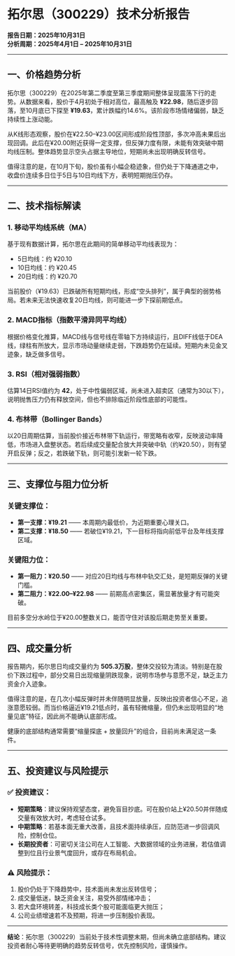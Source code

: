 # 拓尔思（300229）技术分析报告  
**报告日期：2025年10月31日**  
**分析周期：2025年4月1日 – 2025年10月31日**

---

## 一、价格趋势分析

拓尔思（300229）在2025年第二季度至第三季度期间整体呈现震荡下行的走势。从数据来看，股价于4月初处于相对高位，最高触及 **¥22.98**，随后逐步回落，至10月底已下探至 **¥19.63**，累计跌幅约14.6%。该阶段市场情绪偏弱，缺乏持续性上涨动能。

从K线形态观察，股价在¥22.50–¥23.00区间形成阶段性顶部，多次冲高未果后出现回调。此后在¥20.00附近获得一定支撑，但反弹力度有限，未能有效突破中期均线压制。整体趋势显示空头占据主导地位，短期尚未出现明确反转信号。

值得注意的是，在10月下旬，股价虽有小幅企稳迹象，但仍处于下降通道之中，收盘价连续多日位于5日与10日均线下方，表明短期抛压仍存。

---

## 二、技术指标解读

### 1. 移动平均线系统（MA）
基于现有数据计算，拓尔思在此期间的简单移动平均线表现为：
- 5日均线：约 ¥20.10
- 10日均线：约 ¥20.45
- 20日均线：约 ¥20.70

当前股价（¥19.63）已跌破所有短期均线，形成“空头排列”，属于典型的弱势格局。若未来无法快速收复20日均线，则可能进一步下探前期低点。

### 2. MACD指标（指数平滑异同平均线）
根据价格变化推算，MACD线与信号线在零轴下方持续运行，且DIFF线低于DEA线，绿柱有所放大，显示市场动量继续走弱，下跌趋势仍在延续。短期内未见金叉迹象，缺乏做多信号。

### 3. RSI（相对强弱指数）
估算14日RSI值约为 **42**，处于中性偏弱区域，尚未进入超卖区（通常为30以下），说明抛售压力仍有释放空间，但也不排除临近阶段性底部的可能性。

### 4. 布林带（Bollinger Bands）
以20日周期估算，当前股价接近布林带下轨运行，带宽略有收窄，反映波动率降低，市场进入盘整状态。若后续成交量配合放大并突破中轨（约¥20.50），则有望开启反弹；反之，若跌破下轨，则可能引发新一轮下跌。

---

## 三、支撑位与阻力位分析

### 关键支撑位：
- **第一支撑：¥19.21** —— 本周期内最低价，为近期重要心理关口。
- **第二支撑：¥18.50** —— 若破位¥19.21，下一目标将指向前低平台及年线支撑区域。

### 关键阻力位：
- **第一阻力：¥20.50** —— 对应20日均线与布林中轨交汇处，是短期反弹的关键门槛。
- **第二阻力：¥22.00–¥22.98** —— 前期高点密集区，需显著放量才有可能突破。

目前多空分水岭位于¥20.00整数关口，能否守住对该股后期走势至关重要。

---

## 四、成交量分析

报告期内，拓尔思日均成交量约为 **505.3万股**，整体交投较为清淡。特别是在股价下跌过程中，部分交易日出现缩量阴跌现象，说明市场参与意愿不足，缺乏主力资金介入迹象。

值得注意的是，在几次小幅反弹时并未伴随明显放量，反映出投资者信心不足，追涨意愿较弱。而当价格逼近¥19.21低点时，虽有轻微缩量，但仍未出现明显的“地量见底”特征，因此尚不能确认底部形成。

健康的底部结构通常需要“缩量探底 + 放量回升”的组合，目前尚未满足这一条件。

---

## 五、投资建议与风险提示

### ✅ 投资建议：
- **短期策略**：建议保持观望态度，避免盲目抄底。可在股价站上¥20.50并伴随成交量有效放大时，考虑轻仓试多。
- **中期策略**：若基本面无重大改善，且技术面持续承压，应防范进一步回调风险，控制仓位。
- **长期投资者**：可密切关注公司在人工智能、大数据领域的业务进展，若估值调整到位且行业景气度回升，或存在布局机会。

### ⚠️ 风险提示：
1. 股价仍处于下降趋势中，技术面尚未发出反转信号；
2. 成交量低迷，缺乏资金关注，易受外部情绪冲击；
3. 若大盘环境转差，科技成长类个股可能面临更大抛压；
4. 公司业绩增速若不及预期，将进一步压制股价表现。

---

**结论**：拓尔思（300229）当前处于技术性调整末期，但尚未确立底部结构。建议投资者耐心等待更明确的趋势反转信号，优先控制风险，谨慎操作。